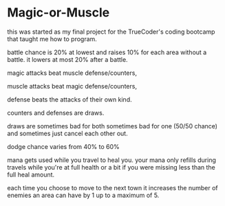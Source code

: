 # Magic-or-Muscle
this was started as my final project for the TrueCoder's coding bootcamp that taught me how to program.

battle chance is 20% at lowest and raises 10% for each area without a battle.  it lowers at most 20% after a battle.

magic attacks beat muscle defense/counters, 

muscle attacks beat magic defense/counters,

defense beats the attacks of their own kind.

counters and defenses are draws.

draws are sometimes bad for both sometimes bad for one (50/50 chance) and sometimes just cancel each other out.

dodge chance varies from 40% to 60%

mana gets used while you travel to heal you.
your mana only refills during travels while you're at full health or a bit if you were missing less than the full heal amount.

each time you choose to move to the next town it increases the number of enemies an area can have by 1 up to a maximum of 5.
